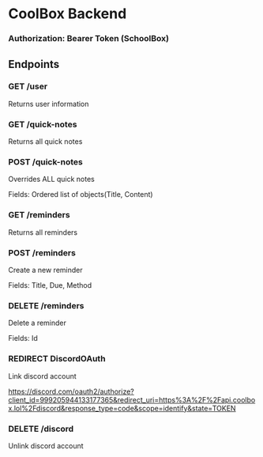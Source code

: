 # CoolBox Backend

### Authorization: Bearer Token (SchoolBox)
## Endpoints

### GET /user
Returns user information

### GET /quick-notes
Returns all quick notes

### POST /quick-notes
Overrides ALL quick notes

Fields: Ordered list of objects(Title, Content)


### GET /reminders
Returns all reminders

### POST /reminders
Create a new reminder

Fields: Title, Due, Method

### DELETE /reminders
Delete a reminder

Fields: Id

### REDIRECT DiscordOAuth
Link discord account

https://discord.com/oauth2/authorize?client_id=999205944133177365&redirect_uri=https%3A%2F%2Fapi.coolbox.lol%2Fdiscord&response_type=code&scope=identify&state=TOKEN

### DELETE /discord
Unlink discord account
